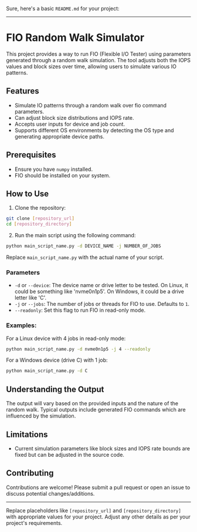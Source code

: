 Sure, here's a basic `README.md` for your project:

---

# FIO Random Walk Simulator

This project provides a way to run FIO (Flexible I/O Tester) using parameters generated through a random walk simulation. The tool adjusts both the IOPS values and block sizes over time, allowing users to simulate various IO patterns.

## Features

- Simulate IO patterns through a random walk over fio command parameters.
- Can adjust block size distributions and IOPS rate.
- Accepts user inputs for device and job count.
- Supports different OS environments by detecting the OS type and generating appropriate device paths.

## Prerequisites

- Ensure you have `numpy` installed.
- FIO should be installed on your system.

## How to Use

1. Clone the repository:
```bash
git clone [repository_url]
cd [repository_directory]
```

2. Run the main script using the following command:
```bash
python main_script_name.py -d DEVICE_NAME -j NUMBER_OF_JOBS
```
Replace `main_script_name.py` with the actual name of your script.

### Parameters

- `-d` or `--device`: The device name or drive letter to be tested. On Linux, it could be something like 'nvme0n1p5'. On Windows, it could be a drive letter like 'C'.
- `-j` or `--jobs`: The number of jobs or threads for FIO to use. Defaults to `1`.
- `--readonly`: Set this flag to run FIO in read-only mode.

### Examples:

For a Linux device with 4 jobs in read-only mode:
```bash
python main_script_name.py -d nvme0n1p5 -j 4 --readonly
```

For a Windows device (drive C) with 1 job:
```bash
python main_script_name.py -d C
```

## Understanding the Output

The output will vary based on the provided inputs and the nature of the random walk. Typical outputs include generated FIO commands which are influenced by the simulation.

## Limitations

- Current simulation parameters like block sizes and IOPS rate bounds are fixed but can be adjusted in the source code.

## Contributing

Contributions are welcome! Please submit a pull request or open an issue to discuss potential changes/additions.

---

Replace placeholders like `[repository_url]` and `[repository_directory]` with appropriate values for your project. Adjust any other details as per your project's requirements.